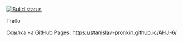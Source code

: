 
[![Build status](https://ci.appveyor.com/api/projects/status/e70p6t0ogx7ot9t6?svg=true)](https://ci.appveyor.com/project/Stanislav-Pronkin/ahj-6)

Trello

Ссылка на GitHub Pages: https://stanislav-pronkin.github.io/AHJ-6/